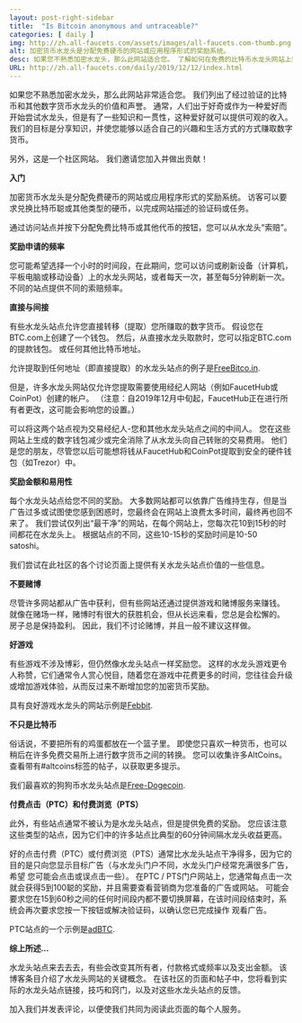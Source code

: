 ```yaml
---
layout: post-right-sidebar
title:  "Is Bitcoin anonymous and untraceable?"
categories: [ daily ]
img: http://zh.all-faucets.com/assets/images/all-faucets.com-thumb.png
alt: 加密货币水龙头是分配免费硬币的网站或应用程序形式的奖励系统。
desc: 如果您不熟悉加密水龙头，那么此网站适合您。 了解如何在免费的比特币水龙头网站上索取钱，同时最大程度地节省时间和精力。
URL: http://zh.all-faucets.com/daily/2019/12/12/index.html
---
```


如果您不熟悉加密水龙头，那么此网站非常适合您。 我们列出了经过验证的比特币和其他数字货币水龙头的价值和声誉。 通常，人们出于好奇或作为一种爱好而开始尝试水龙头，但是有了一些知识和一贯性，这种爱好就可以提供可观的收入。 我们的目标是分享知识，并使您能够以适合自己的兴趣和生活方式的方式赚取数字货币。

另外，这是一个社区网站。 我们邀请您加入并做出贡献！

<b>入门</b>

加密货币水龙头是分配免费硬币的网站或应用程序形式的奖励系统。 访客可以要求兑换比特币聪或其他类型的硬币，以完成网站描述的验证码或任务。

通过访问站点并按下分配免费比特币或其他代币的按钮，您可以从水龙头“索赔”。

<b>奖励申请的频率</b>

您可能希望选择一个小时的时间段，在此期间，您可以访问或刷新设备（计算机，平板电脑或移动设备）上的水龙头网站，或者每天一次，甚至每5分钟刷新一次。 不同的站点提供不同的索赔频率。

<b>直接与间接</b>

有些水龙头站点允许您直接转移（提取）您所赚取的数字货币。 假设您在BTC.com上创建了一个钱包。 然后，从直接水龙头取款时，您可以指定BTC.com的提款钱包。 或任何其他比特币地址。

允许提取到任何地址（即直接提取）的水龙头站点的例子是<a href="http://bit.ly/www-freebitcoin" target="_blank">FreeBitco.in</a>.

但是，许多水龙头网站仅允许您提取需要使用经纪人网站（例如FaucetHub或CoinPot）创建的帐户。 （注意：自2019年12月中旬起，FaucetHub正在进行所有者更改，这可能会影响您的设置。）

可以将这两个站点视为交易经纪人-您和其他水龙头站点之间的中间人。 您在这些网站上生成的数字钱包减少或完全消除了从水龙头向自己转账的交易费用。 他们是您的朋友，尽管您以后可能想将钱从FaucetHub和CoinPot提取到安全的硬件钱包（如Trezor）中。

<b>奖励金额和易用性</b>

每个水龙头站点给您不同的奖励。 大多数网站都可以依靠广告维持生存，但是当广告过多或试图使您感到困惑时，您最终会在网站上浪费太多时间，最终再也回不来了。 我们尝试仅列出“最干净”的网站，在每个网站上，您每次花10到15秒的时间都花在水龙头上。 根据站点的不同，这些10-15秒的奖励时间是10-50 satoshi。

我们尝试在此社区的各个讨论页面上提供有关水龙头站点价值的一些信息。

<b>不要赌博</b>

尽管许多网站都从广告中获利，但有些网站还通过提供游戏和赌博服务来赚钱。 就像在赌场一样，赌博时有很大的获胜机会，但从长远来看，您总是会松懈的。 房子总是保持盈利。 因此，我们不讨论赌博，并且一般不建议这样做。

<b>好游戏</b>

有些游戏不涉及博彩，但仍然像水龙头站点一样奖励您。 这样的水龙头游戏更令人称赞，它们通常令人赏心悦目，随着您在游戏中花费更多的时间，您往往会升级或增加游戏体验，从而反过来不断增加您的加密货币奖励。

具有良好游戏水龙头的网站示例是<a href="http://bit.ly/www-febbit" target="_blank">Febbit</a>.

<b>不只是比特币</b>

俗话说，不要把所有的鸡蛋都放在一个篮子里。 即使您只喜欢一种货币，也可以稍后在许多免费交易所上进行数字货币之间的转换。 您可以收集许多AltCoins。 查看带有#altcoins标签的帖子，以获取更多提示。

我们最喜欢的狗狗币水龙头站点是<a href="http://bit.ly/www-free-dogecoin" target="_blank">Free-Dogecoin</a>.

<b>付费点击（PTC）和付费浏览（PTS）</b>

此外，有些站点通常不被认为是水龙头站点，但是提供免费的奖励。 您应该注意这些类型的站点，因为它们中的许多站点比典型的60分钟间隔水龙头收益更高。

好的点击付费（PTC）或付费浏览（PTS）通常比水龙头站点干净得多，因为它的目的是只向您显示目标广告（与水龙头门户不同，水龙头门户经常充满很多广告，希望 您可能会点击或误点击一些）。 在PTC / PTS门户网站上，您通常每点击一次就会获得5到100聪的奖励，并且需要查看营销商为您准备的广告或网站。 可能会要求您在15到60秒之间的任何时间段内都不要切换屏幕，在该时间段结束时，系统会再次要求您按一下按钮或解决验证码，以确认您已完成操作 观看广告。

PTC站点的一个示例是<a href="http://bit.ly/www-adbtc" target="_blank" alt="adBTC">adBTC</a>.

<b>综上所述…</b>

水龙头站点来去去去，有些会改变其所有者，付款格式或频率以及支出金额。 该博客条目介绍了水龙头网站的关键概念。 在该社区的页面和帖子中，您将看到实际的水龙头站点链接，技巧和窍门，以及对这些水龙头站点的反馈。

加入我们并发表评论，以便使我们共同为阅读此页面的每个人服务。

<div id="commento"></div>
<script src="https://cdn.commento.io/js/commento.js"></script>
